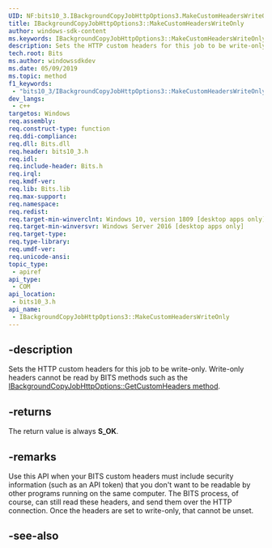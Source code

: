 ```yaml
---
UID: NF:bits10_3.IBackgroundCopyJobHttpOptions3.MakeCustomHeadersWriteOnly
title: IBackgroundCopyJobHttpOptions3::MakeCustomHeadersWriteOnly
author: windows-sdk-content
ms.keywords: IBackgroundCopyJobHttpOptions3::MakeCustomHeadersWriteOnly
description: Sets the HTTP custom headers for this job to be write-only.
tech.root: Bits
ms.author: windowssdkdev
ms.date: 05/09/2019
ms.topic: method
f1_keywords: 
 - "bits10_3/IBackgroundCopyJobHttpOptions3::MakeCustomHeadersWriteOnly"
dev_langs:
 - c++
targetos: Windows
req.assembly: 
req.construct-type: function
req.ddi-compliance: 
req.dll: Bits.dll
req.header: bits10_3.h
req.idl: 
req.include-header: Bits.h
req.irql: 
req.kmdf-ver: 
req.lib: Bits.lib
req.max-support: 
req.namespace: 
req.redist: 
req.target-min-winverclnt: Windows 10, version 1809 [desktop apps only]
req.target-min-winversvr: Windows Server 2016 [desktop apps only]
req.target-type: 
req.type-library: 
req.umdf-ver: 
req.unicode-ansi: 
topic_type:
 - apiref
api_type:
 - COM
api_location:
 - bits10_3.h
api_name:
 - IBackgroundCopyJobHttpOptions3::MakeCustomHeadersWriteOnly
---
```


## -description
Sets the HTTP custom headers for this job to be write-only. Write-only headers cannot be read by BITS methods such as the [IBackgroundCopyJobHttpOptions::GetCustomHeaders method](/windows/desktop/api/bits2_5/nf-bits2_5-ibackgroundcopyjobhttpoptions-getcustomheaders).

## -returns
The return value is always **S_OK**.

## -remarks
Use this API when your BITS custom headers must include security information (such as an API token) that you don't want to be readable by other programs running on the same computer. The BITS process, of course, can still read these headers, and send them over the HTTP connection. Once the headers are set to write-only, that cannot be unset.

## -see-also
